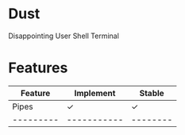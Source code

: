 # Dust
Disappointing User Shell Terminal

# Features

| Feature | Implement | Stable |
|---------|-----------|--------|
|  Pipes  |     ✓     |    ✓  |
|---------|-----------|--------|